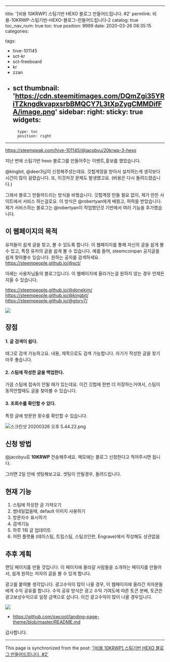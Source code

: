 
---
title: '[비용 10KRWP] 스팀기반 HEXO 블로그 만들어드립니다. #2'
permlink: 비용-10KRWP-스팀기반-HEXO-블로그-만들어드립니다-2
catalog: true
toc_nav_num: true
toc: true
position: 9999
date: 2020-03-26 08:35:15
categories:

tags:
- hive-101145
- sct-kr
- sct-freeboard
- kr
- zzan
- sct
thumbnail: 'https://cdn.steemitimages.com/DQmZgi35YRiTZkngdkvapxsrbBMQCY7L3tXpZygCMMDifFA/image.png'
sidebar:
    right:
        sticky: true
widgets:
    -
        type: toc
        position: right
---


https://steempeak.com/hive-101145/@jacobyu/20krwp-3-hexo

지난 번에 스팀기반 hexo 블로그를 만들어주는 이벤트,홍보를 했었습니다.

@kingbit, @deer3님이 신청해주셨는데요. 깃헙계정을 받아서 설치하는게 생각보다 시간이 많이 걸렸습니다. 또, 이것저것 문제도 발생했고요. (비용은 다시 돌려드렸습니다.)

그래서 블로그 만들어드리는 방식을 바꿨습니다. 깃헙계정 만들 필요 없이, 제가 만든 사이트에서 서비스 하는걸로요. 이 방식은 @robertyan에게 배웠고, 허락을 받았습니다.  제가 서비스하는 블로그는 @robertyan이 작업했던것 기반에서 여러 기능을 추가했습니다.

## 이 웹페이지의 목적

유저들이 쉽게 글을 찾고, 볼 수 있도록 합니다. 이 웹페이지를 통해 자신의 글을 쉽게 볼 수 있고, 특정 유저의 글을 쉽게 볼 수 있습니다. 예를 들어, steemcoinpan 공지글을 쉽게 찾아볼수 있습니다. 원하는 공지를 검색하세요. https://steempeople.github.io/@sct/ 

아래는 사용자님들의 블로그입니다. 이 웹페이지에 올라가는걸 원하지 않는 경우 언제든 지울 수 있습니다.

https://steempeople.github.io/@donekim/
https://steempeople.github.io/@kingbit/
https://steempeople.github.io/@glory7/


![](https://cdn.steemitimages.com/DQmZgi35YRiTZkngdkvapxsrbBMQCY7L3tXpZygCMMDifFA/image.png)

## 장점

####  1. 글 검색이 쉽다.
태그로 검색 가능하고요. 내용, 제목으로도 검색 가능합니다. 자기가 작성한 글을 찾기 아주 좋습니다.

#### 2. 스팀에 작성한 글을 백업한다.
가끔 스팀에 접속이 안될 때가 있는데요. 이건 깃헙에 한번 더 저장하는거여서, 스팀이 동작안할때도 글을 찾아볼 수 있습니다.

#### 3. 조회수를 확인할 수 있다.
특정 글에 방문한 횟수를 확인할 수 있습니다. 

![스크린샷 20200326 오후 5.44.22.png](https://files.steempeak.com/file/steempeak/jacobyu/tEXfT9bJ-E18489E185B3E1848FE185B3E18485E185B5E186ABE18489E185A3E186BA202020-03-2620E1848BE185A9E18492E185AE205.44.22.png)


## 신청 방법
 @jacobyu로 **10KRWP** 전송해주세요. 메모에는 블로그 신청한다고 적어주시면 됩니다.

그러면  2일 안에 셋팅해보고요. 셋팅이 안될경우, 돌려드립니다.

## 현재 기능 

1. 스팀에 작성한 글 가져오기
2. 썸네일없을때, default 이미지 사용하기
3. 방문자수 표시하기
4. 검색기능
5. 하루 1회 글 업데이트
6. 어떤 플랫폼 (테이스팀, 트립스팀, 스팀코인판, Engrave)에서 작성해도 상관없음


## 추후 계획

랜딩 페이지를 만들 것입니다. 이 페이지에 올라갈 사람들을 소개하는 페이지를 만들어서, 쉽게 원하는 저자의 글을 볼 수 있게 합니다.

광고를 붙여볼 생각입니다. 광고수익이 많이 나올 경우, 이 웹페이지에 올라간 저자분들에게 수익 공유를 합니다. 수익 공유 방식은 광고 수익 기여도에 따른 토큰 분배, 토큰은 광고보상수익으로 일정 금액으로 삽니다. 이건 광고수익이 많이 나올 경우입니다. 

![](https://cdn.steemitimages.com/DQmWrQ4pKeDJrDHZiCjUqZ1kVHSs9To6Z8jJ4eLR2Pk2d4x/image.png)
- https://github.com/swcool/landing-page-theme/blob/master/README.md

감사합니다.

- - -

This page is synchronized from the post: ['[비용 10KRWP] 스팀기반 HEXO 블로그 만들어드립니다. #2'](https://steempeak.com/@jacobyu/10krwp-hexo-2)

